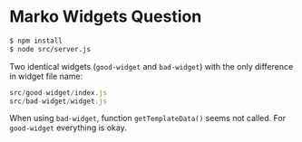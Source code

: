 # Marko Widgets Question

```sh
$ npm install
$ node src/server.js
```

Two identical widgets (`good-widget` and `bad-widget`) with the only difference in widget file name:

```js
src/good-widget/index.js
src/bad-widget/widget.js
```

When using `bad-widget`, function `getTemplateData()` seems not called. For `good-widget` everything is okay. 
